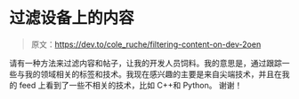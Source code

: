 # 过滤设备上的内容

> 原文：<https://dev.to/cole_ruche/filtering-content-on-dev-2oen>

请有一种方法来过滤内容和帖子，让我的开发人员饲料。我的意思是，通过跟踪一些与我的领域相关的标签和技术。我现在感兴趣的主要是来自尖端技术，并且在我的 feed 上看到了一些不相关的技术，比如 C++和 Python。
谢谢！